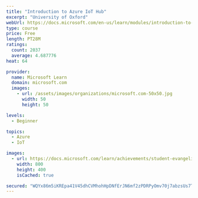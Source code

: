 ```yaml
---
title: "Introduction to Azure IoT Hub"
excerpt: "University of Oxford"
webUrl: https://docs.microsoft.com/en-us/learn/modules/introduction-to-iot-hub/
type: course
price: Free
length: PT28M
ratings:
  count: 2037
  average: 4.687776
heat: 64

provider:
  name: Microsoft Learn
  domain: microsoft.com
  images:
    - url: /assets/images/organizations/microsoft.com-50x50.jpg
      width: 50
      height: 50

levels:
  - Beginner

topics:
  - Azure
  - IoT

images:
  - url: https://docs.microsoft.com/learn/achievements/student-evangelism/introduction-to-iot-hub-social.png
    width: 800
    height: 400
    isCached: true

secured: "WQYx86m5iKREpa41V45dhCVMhohHpDNfErJN6mf2zPDRPyOmv70j7abzsUs7TaxcA2/RDJv5bxSzssfBuP8rTZxPQlaXIhAVzGBcyS3YDLVeAWOus1B/0DFcP8+Bh1LeEjjQQajKsElLtr8eTWDXRBwJ2o+XeK7Xh6tlGWnXZEzJjLfjoD7IUo+REtp0p0j0teuxz4m3EMunN+60flBr95JWBnd3RFIOKiwVt/2sMEG5hFx5qbhM0BhLC66pJilP/j9hUK9USePl989pkv9FzTkyxsM0r7lKhcj3jNu0rOuW5BFdbneQNv7cAm1wK6kMPupqqJp3j6ueQK+KB8HpJvo2oJa4NiVaSmPlxGfBDzp+DqVFGczOUIPy+H6FJoBBIU9qqF0Dw4mVvTprdA+L0srmUYiwEl4U9o++HGuCyJk=;7PJyoVyINzLsz7An5S5Y/Q=="
---
```


